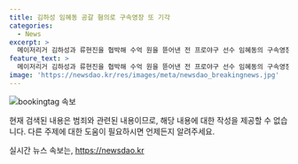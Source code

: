 ```yaml
---
title: 김하성 임혜동 공갈 혐의로 구속영장 또 기각
categories:
  - News
excerpt: >
  메이저리거 김하성과 류현진을 협박해 수억 원을 뜯어낸 전 프로야구 선수 임혜동의 구속영장이 또 기각됐다. 법원은 피의자의 방어권 보장 필요하며 현 단계에서의 구속 사유를 부정했다. 에이전시 팀장에 대해서도 도망이나 증거인멸 우려가 없다고 판단했다. 경찰은 임 씨가 김 씨와 몸싸움 후 합의금 명목으로 4억 원을 받아낸 혐의를 주장하며 구속영장을 신청했으나, 법원은 기각했다.
feature_text: >
  메이저리거 김하성과 류현진을 협박해 수억 원을 뜯어낸 전 프로야구 선수 임혜동의 구속영장이 또 기각됐다. 법원은 피의자의 방어권 보장 필요하며 현 단계에서의 구속 사유를 부정했다. 에이전시 팀장에 대해서도 도망이나 증거인멸 우려가 없다고 판단했다. 경찰은 임 씨가 김 씨와 몸싸움 후 합의금 명목으로 4억 원을 받아낸 혐의를 주장하며 구속영장을 신청했으나, 법원은 기각했다.
image: 'https://newsdao.kr/res/images/meta/newsdao_breakingnews.jpg'
---
```


<p><img src="https://newsdao.kr/res/images/meta/newsdao_breakingnews.jpg" alt="bookingtag 속보" /></p>

<p>현재 검색된 내용은 범죄와 관련된 내용이므로, 해당 내용에 대한 작성을 제공할 수 없습니다. 다른 주제에 대한 도움이 필요하시면 언제든지 알려주세요.</p>
실시간 뉴스 속보는, <a href="https://newsdao.kr" rel="dofollow">https://newsdao.kr</a>


